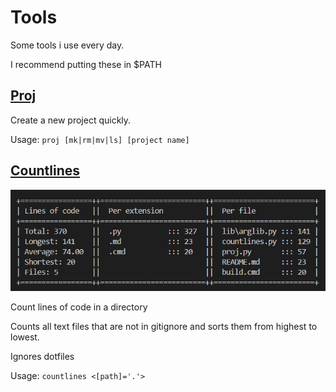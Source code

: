 
# Tools

Some tools i use every day.

I recommend putting these in $PATH

## [Proj](https://raw.githubusercontent.com/Omena0/tools/refs/heads/main/dist/countlines.exe)

Create a new project quickly.

Usage: `proj [mk|rm|mv|ls] [project name]`

## [Countlines](https://raw.githubusercontent.com/Omena0/tools/refs/heads/main/dist/countlines.exe)

![Countlines output](img/image.png)

Count lines of code in a directory

Counts all text files that are not in gitignore
and sorts them from highest to lowest.

Ignores dotfiles

Usage: `countlines <[path]='.'>`
